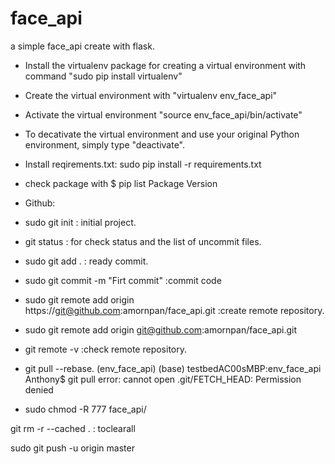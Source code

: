 # face_api
a simple face_api create with flask.
- Install the virtualenv package for creating a virtual environment with command "sudo pip install virtualenv"
- Create the virtual environment with "virtualenv env_face_api"
- Activate the virtual environment "source env_face_api/bin/activate"
- To decativate the virtual environment and use your original Python environment, simply type "deactivate".
- Install reqirements.txt: sudo pip install -r requirements.txt
- check package with $ pip list Package Version

- Github: 
- sudo git init : initial project.
- git status : for check status and the list of uncommit files.
- sudo git add . : ready commit.
- sudo git commit -m "Firt commit" :commit code
- sudo git remote add origin https://git@github.com:amornpan/face_api.git :create remote repository.
- sudo git remote add origin git@github.com:amornpan/face_api.git
- git remote -v :check remote repository.

- git pull --rebase.
(env_face_api) (base) testbedAC00sMBP:env_face_api Anthony$ git pull
error: cannot open .git/FETCH_HEAD: Permission denied
- sudo chmod -R 777 face_api/

git rm -r --cached .  : toclearall


sudo git push -u origin master
